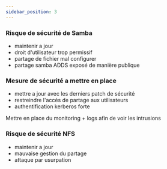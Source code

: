 ```yaml
---
sidebar_position: 3
---
```


### Risque de sécurité de Samba

- maintenir a jour
- droit d'utilisateur trop permissif
- partage de fichier mal configurer
- partage samba ADDS exposé de manière publique

### Mesure de sécurité a mettre en place

- mettre a jour avec les derniers patch de sécurité
- restreindre l'accés de partage aux utilisateurs
- authentification kerberos forte

Mettre en place du monitoring + logs afin de voir les intrusions

### Risque de sécurité NFS

- maintenir a jour
- mauvaise gestion du partage
- attaque par usurpation

